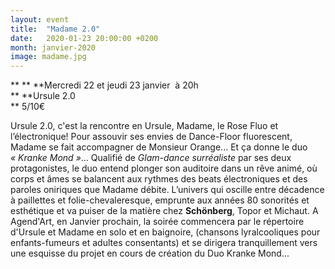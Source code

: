 ```yaml
---
layout: event
title:  "Madame 2.0"
date:   2020-01-23 20:00:00 +0200
month: janvier-2020
image: madame.jpg
---
```


**
**
**Mercredi 22 et jeudi 23 janvier  à 20h  
** **Ursule 2.0  
** 5/10€



Ursule 2.0, c'est la rencontre en Ursule, Madame, le Rose Fluo et l’électronique! Pour assouvir ses envies de Dance-Floor fluorescent, Madame se fait accompagner de Monsieur Orange... Et ça donne le duo _« Kranke Mond »_... Qualifié de _Glam-dance surréaliste_ par ses deux protagonistes, le duo entend plonger son auditoire dans un rêve animé, où corps et âmes se balancent aux rythmes des beats électroniques et des paroles oniriques que Madame débite. L’univers qui oscille entre décadence à paillettes et folie-chevaleresque, emprunte aux années 80 sonorités et esthétique et va puiser de la matière chez **Schönberg**, Topor et Michaut. A Agend'Art, en Janvier prochain, la soirée commencera par le répertoire d'Ursule et Madame en solo et en baignoire, (chansons lyralcooliques pour enfants-fumeurs et adultes consentants) et se dirigera tranquillement vers une esquisse du projet en cours de création du Duo Kranke Mond...